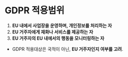 # GDPR 적용범위

1. **EU 내에서 사업장을 운영하며, 개인정보를 처리하는 자**  
2. **EU 거주자에게 재화나 서비스를 제공하는 자**  
3. **EU 거주자의 EU 내에서의 행동을 모니터링하는 자**  

- GDPR 적용대상은 국적이 아닌, **EU 거주자인지 여부를 고려**.
